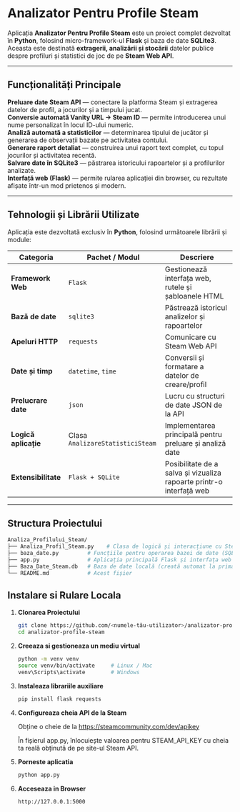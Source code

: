 # Analizator Pentru Profile Steam

Aplicația **Analizator Pentru Profile Steam** este un proiect complet dezvoltat în **Python**, folosind micro-framework-ul **Flask** și baza de date **SQLite3**.  
Aceasta este destinată **extragerii, analizării și stocării** datelor publice despre profiluri și statistici de joc de pe **Steam Web API**.

---

## Funcționalități Principale

**Preluare date Steam API** — conectare la platforma Steam și extragerea datelor de profil, a jocurilor și a timpului jucat.  
**Conversie automată Vanity URL → Steam ID** — permite introducerea unui nume personalizat în locul ID-ului numeric.  
**Analiză automată a statisticilor** — determinarea tipului de jucător și generarea de observații bazate pe activitatea contului.  
**Generare raport detaliat** — construirea unui raport text complet, cu topul jocurilor și activitatea recentă.  
**Salvare date în SQLite3** — păstrarea istoricului rapoartelor și a profilurilor analizate.  
**Interfață web (Flask)** — permite rularea aplicației din browser, cu rezultate afișate într-un mod prietenos și modern.  

---

## Tehnologii și Librării Utilizate

Aplicația este dezvoltată exclusiv în **Python**, folosind următoarele librării și module:

| Categoria | Pachet / Modul | Descriere |
|------------|----------------|-----------|
| **Framework Web** | `Flask` | Gestionează interfața web, rutele și șabloanele HTML |
| **Bază de date** | `sqlite3` | Păstrează istoricul analizelor și rapoartelor |
| **Apeluri HTTP** | `requests` | Comunicare cu Steam Web API |
| **Date și timp** | `datetime`, `time` | Conversii și formatare a datelor de creare/profil |
| **Prelucrare date** | `json` | Lucru cu structuri de date JSON de la API |
| **Logică aplicație** | Clasa `AnalizareStatisticiSteam` | Implementarea principală pentru preluare și analiză date |
| **Extensibilitate** | `Flask + SQLite` | Posibilitate de a salva și vizualiza rapoarte printr-o interfață web |

---

## Structura Proiectului

```bash
Analiza_Profilului_Steam/
├── Analiza_Profil_Steam.py    # Clasa de logică și interacțiune cu Steam API
├── baza_date.py         # Funcțiile pentru operarea bazei de date (SQLite3)
├── app.py               # Aplicația principală Flask și interfața web (HTML/CSS)
├── Baza_Date_Steam.db   # Baza de date locală (creată automat la prima rulare)
└── README.md            # Acest fișier
```

## Instalare si Rulare Locala

1. **Clonarea Proiectului**

   ```bash
   git clone https://github.com/<numele-tău-utilizator>/analizator-profile-steam.git
   cd analizator-profile-steam
   ```

2. **Creeaza si gestioneaza un mediu virtual**

   ```bash
   python -m venv venv
   source venv/bin/activate     # Linux / Mac
   venv\Scripts\activate        # Windows
   ```

3. **Instaleaza librariile auxiliare**
   ```bash
   pip install flask requests
   ```

4. **Configureaza cheia API de la Steam**

   Obține o cheie de la https://steamcommunity.com/dev/apikey

   În fișierul app.py, înlocuiește valoarea pentru STEAM_API_KEY cu cheia ta reală obținută de pe site-ul Steam API.

6. **Porneste aplicatia**
   ```bash
   python app.py
   ```
7. **Acceseaza in Browser**
   ```bash
   http://127.0.0.1:5000
   
